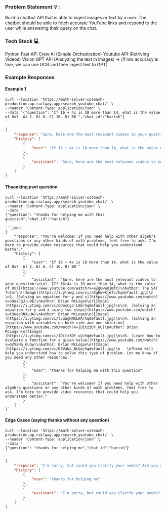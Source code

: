 ### Problem Statement 💡 :

Build a chatbot API that is able to ingest images or text by a user. The chatbot should be able to fetch accurate YouTube links and respond to the user while answering their query on the chat.

### Tech Stack 💻

Python
Fast API
Crew AI (Simple Orchestration)
Youtube API (Retriving Videos)
Vision GPT API (Analyzing the text in images) -> (if low accuracy is fine, we can use OCR and then ingest text to GPT)

### Example Responses


#### Example 1
```shell
curl --location 'https://math-solver-coteach-production.up.railway.app/search_youtube_chat/' \
--header 'Content-Type: application/json' \
--data '{"question": "If 16 + 4x is 10 more than 14, what is the value of 8x?  A) 2. B) 6. C) 16. D) 80 ","chat_id":"harish"}
'
```
```json
{
    "response": "Sure, here are the most relevant videos to your question:\n\n1. [If 16+4x is 10 more than 14, what is the value of 8x?](https://www.youtube.com/watch?v=aZgEwwKjmfc)\nAuthor: The SAT Tutor\n![Image](https://i.ytimg.com/vi/aZgEwwKjmfc/hqdefault.jpg)\n   \n2. [Solving an equation for y and x](https://www.youtube.com/watch?v=oDosCgJ-L0E)\nAuthor: Brian McLogan\n![Image](https://i.ytimg.com/vi/oDosCgJ-L0E/hqdefault.jpg)\n\n3. [Solving an equation for y and x using two steps](https://www.youtube.com/watch?v=t3uagRNXLHA)\nAuthor: Brian McLogan\n![Image](https://i.ytimg.com/vi/t3uagRNXLHA/hqdefault.jpg)\n\n4. [Solving an equation with variables on both side and one solution](https://www.youtube.com/watch?v=JDitz3DY_uU)\nAuthor: Brian McLogan\n![Image](https://i.ytimg.com/vi/JDitz3DY_uU/hqdefault.jpg)\n\n5. [Learn how to evaluate a function for a given value](https://www.youtube.com/watch?v=6ZVaNa_6LGw)\nAuthor: Brian McLogan\n![Image](https://i.ytimg.com/vi/6ZVaNa_6LGw/hqdefault.jpg)\n   \nThese will help you understand how to solve this type of problem. Let me know if you need any other resources.",
    "history": [
        {
            "user": "If 16 + 4x is 10 more than 14, what is the value of 8x?  A) 2. B) 6. C) 16. D) 80 "
        },
        {
            "assistant": "Sure, here are the most relevant videos to your question:\n\n1. [If 16+4x is 10 more than 14, what is the value of 8x?](https://www.youtube.com/watch?v=aZgEwwKjmfc)\nAuthor: The SAT Tutor\n![Image](https://i.ytimg.com/vi/aZgEwwKjmfc/hqdefault.jpg)\n   \n2. [Solving an equation for y and x](https://www.youtube.com/watch?v=oDosCgJ-L0E)\nAuthor: Brian McLogan\n![Image](https://i.ytimg.com/vi/oDosCgJ-L0E/hqdefault.jpg)\n\n3. [Solving an equation for y and x using two steps](https://www.youtube.com/watch?v=t3uagRNXLHA)\nAuthor: Brian McLogan\n![Image](https://i.ytimg.com/vi/t3uagRNXLHA/hqdefault.jpg)\n\n4. [Solving an equation with variables on both side and one solution](https://www.youtube.com/watch?v=JDitz3DY_uU)\nAuthor: Brian McLogan\n![Image](https://i.ytimg.com/vi/JDitz3DY_uU/hqdefault.jpg)\n\n5. [Learn how to evaluate a function for a given value](https://www.youtube.com/watch?v=6ZVaNa_6LGw)\nAuthor: Brian McLogan\n![Image](https://i.ytimg.com/vi/6ZVaNa_6LGw/hqdefault.jpg)\n   \nThese will help you understand how to solve this type of problem. Let me know if you need any other resources."
        }
    ]
}
````

#### Thaanking psot question
```shell
curl --location 'https://math-solver-coteach-production.up.railway.app/search_youtube_chat/' \
--header 'Content-Type: application/json' \
--data '
{"question": "thanks for helping me with this question","chat_id":"harish"}
'
```json
{
    "response": "You're welcome! If you need help with other algebra questions or any other kinds of math problems, feel free to ask. I'm here to provide video resources that could help you understand better.",
    "history": [
        {
            "user": "If 16 + 4x is 10 more than 14, what is the value of 8x?  A) 2. B) 6. C) 16. D) 80 "
        },
        {
            "assistant": "Sure, here are the most relevant videos to your question:\n\n1. [If 16+4x is 10 more than 14, what is the value of 8x?](https://www.youtube.com/watch?v=aZgEwwKjmfc)\nAuthor: The SAT Tutor\n![Image](https://i.ytimg.com/vi/aZgEwwKjmfc/hqdefault.jpg)\n   \n2. [Solving an equation for y and x](https://www.youtube.com/watch?v=oDosCgJ-L0E)\nAuthor: Brian McLogan\n![Image](https://i.ytimg.com/vi/oDosCgJ-L0E/hqdefault.jpg)\n\n3. [Solving an equation for y and x using two steps](https://www.youtube.com/watch?v=t3uagRNXLHA)\nAuthor: Brian McLogan\n![Image](https://i.ytimg.com/vi/t3uagRNXLHA/hqdefault.jpg)\n\n4. [Solving an equation with variables on both side and one solution](https://www.youtube.com/watch?v=JDitz3DY_uU)\nAuthor: Brian McLogan\n![Image](https://i.ytimg.com/vi/JDitz3DY_uU/hqdefault.jpg)\n\n5. [Learn how to evaluate a function for a given value](https://www.youtube.com/watch?v=6ZVaNa_6LGw)\nAuthor: Brian McLogan\n![Image](https://i.ytimg.com/vi/6ZVaNa_6LGw/hqdefault.jpg)\n   \nThese will help you understand how to solve this type of problem. Let me know if you need any other resources."
        },
        {
            "user": "thanks for helping me with this question"
        },
        {
            "assistant": "You're welcome! If you need help with other algebra questions or any other kinds of math problems, feel free to ask. I'm here to provide video resources that could help you understand better."
        }
    ]
}`
````



#### Edge Cases (saying thanks without any question)
```shell
curl --location 'https://math-solver-coteach-production.up.railway.app/search_youtube_chat/' \
--header 'Content-Type: application/json' \
--data '
{"question": "thanks for helping me","chat_id":"harish"}
'
```
```json
{
    "response": "I'm sorry, but could you clarify your needs? Are you asking for specific videos about a particular math topic, algebra, or something else? If you provide more details, I would be able to assist you better.",
    "history": [
        {
            "user": "thanks for helping me"
        },
        {
            "assistant": "I'm sorry, but could you clarify your needs? Are you asking for specific videos about a particular math topic, algebra, or something else? If you provide more details, I would be able to assist you better."
        }
    ]
}
```